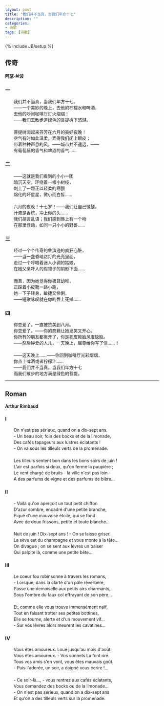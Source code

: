 ```yaml
---
layout: post
title: "我们并不当真，当我们年方十七"
description: ""
categories: 
- 诗歌
tags: [诗歌]
---
```

{% include JB/setup %}
## 传奇 
#### 阿瑟·兰波    
### 一    
　　我们并不当真，当我们年方十七。   
　　——一个美妙的晚上，去他的柠檬水和啤酒，   
　　去他的吵闹咖啡厅灯火熠熠！   
　　——我们去散步道绿色的菩提树下悠游。   
　　   
　　菩提树闻起来芬芳在六月的美好夜晚！   
　　空气有时如此温柔，弄得我们闭上眼皮；  
　　带着种种声息的风，——城市并不遥远，——  
　　有葡萄藤的香气和啤酒的香气……  
### 二   
　　——这就是我们看到的小小一团  
　　暗沉天空，环绕着一根小树枝，  
　　刺上了一颗正以轻柔的寒颤  
　　熔化的坏星星，微小而白皙……  
　　  
　　六月的夜晚！十七岁！——我们让自己微醺。  
　　汁液是香槟，冲上你的头……  
　　我们胡言乱语；我们感到唇上有一个吻  
　　在那里悸动，如同一只小小的野兽……  
### 三  
　　经过一个个传奇的鲁滨逊的疯狂心脏，  
　　——当一盏昏暗路灯的光亮里面，  
　　走过一个哼唱着迷人小调的姑娘，  
　　在她父亲吓人的假领子的阴影下面……  
　　   
　　而且，因为她觉得你极其幼稚，  
　　正踩着小皮靴一路小跑，  
　　她一下子转身，敏捷又伶俐，  
　　——短歌咏叹就在你的唇上死掉……  
### 四  
　　你恋爱了。一直被赞美到八月。  
　　你恋爱了。——你的商籁让她发笑又开心。  
　　你所有的朋友都离开了，你是死皮赖脸风度缺缺。  
　　——然后钟爱的人儿，一天晚上，屈尊给你写了信……！  
　　  
　　——这天晚上……——你回到咖啡厅光彩熠熠，  
　　你点上啤酒或者柠檬汁……  
　　——我们并不当真，当我们年方十七  
　　而我们散步的地方满是绿色的菩提。  

----------
## Roman ##
#### Arthur Rimbaud ####
### I ###
　　On n'est pas sérieux, quand on a dix-sept ans.  
　　- Un beau soir, foin des bocks et de la limonade,  
　　Des cafés tapageurs aux lustres éclatants !  
　　- On va sous les tilleuls verts de la promenade.  
　　  
　　Les tilleuls sentent bon dans les bons soirs de juin !  
　　L'air est parfois si doux, qu'on ferme la paupière ;  
　　Le vent chargé de bruits - la ville n'est pas loin -  
　　A des parfums de vigne et des parfums de bière...  
### II ###
　　- Voilà qu'on aperçoit un tout petit chiffon  
　　D'azur sombre, encadré d'une petite branche,  
　　Piqué d'une mauvaise étoile, qui se fond  
　　Avec de doux frissons, petite et toute blanche...  
　　  
　　Nuit de juin ! Dix-sept ans ! - On se laisse griser.  
　　La sève est du champagne et vous monte à la tête...  
　　On divague ; on se sent aux lèvres un baiser  
　　Qui palpite là, comme une petite bête...  
### III ###
　　Le coeur fou robinsonne à travers les romans,  
　　- Lorsque, dans la clarté d'un pâle réverbère,  
　　Passe une demoiselle aux petits airs charmants,  
　　Sous l'ombre du faux col effrayant de son père...  
　　  
　　Et, comme elle vous trouve immensément naïf,  
　　Tout en faisant trotter ses petites bottines,  
　　Elle se tourne, alerte et d'un mouvement vif...  
　　- Sur vos lèvres alors meurent les cavatines...  
### IV ###
　　Vous êtes amoureux. Loué jusqu'au mois d'août.  
　　Vous êtes amoureux. - Vos sonnets La font rire.  
　　Tous vos amis s'en vont, vous êtes mauvais goût.   
　　- Puis l'adorée, un soir, a daigné vous écrire !...  
　　  
　　- Ce soir-là..., - vous rentrez aux cafés éclatants,  
　　Vous demandez des bocks ou de la limonade...  
　　- On n'est pas sérieux, quand on a dix-sept ans  
　　Et qu'on a des tilleuls verts sur la promenade.    